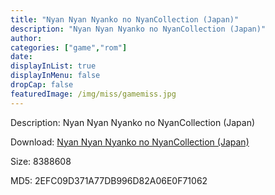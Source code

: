 ```yaml
---
title: "Nyan Nyan Nyanko no NyanCollection (Japan)"
description: "Nyan Nyan Nyanko no NyanCollection (Japan)"
author: 
categories: ["game","rom"]
date: 
displayInList: true
displayInMenu: false
dropCap: false
featuredImage: /img/miss/gamemiss.jpg
---
```


Description: Nyan Nyan Nyanko no NyanCollection (Japan)

Download: <a style="text-decoration:underline;" href="https://mega.nz/#!SbJUQIBL!m_m91ikZZLJtM0vvr7jgRr-qGeCbQIqwJfrfw7v4sbI" target = "_blank" rel = "nofollow" > Nyan Nyan Nyanko no NyanCollection (Japan)</a>

Size: 8388608

MD5: 2EFC09D371A77DB996D82A06E0F71062

